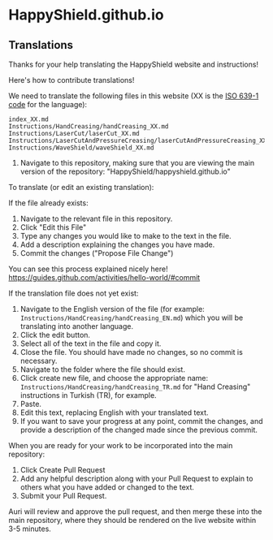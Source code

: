 # HappyShield.github.io 

## Translations

Thanks for your help translating the HappyShield website and instructions!

Here's how to contribute translations!

We need to translate the following files in this website (XX is the [ISO 639-1 code](https://en.wikipedia.org/wiki/List_of_ISO_639-1_codes) for the language): 

```
index_XX.md
Instructions/HandCreasing/handCreasing_XX.md
Instructions/LaserCut/laserCut_XX.md
Instructions/LaserCutAndPressureCreasing/laserCutAndPressureCreasing_XX.md
Instructions/WaveShield/waveShield_XX.md
```

1. Navigate to this repository, making sure that you are viewing the main version of the repository: "HappyShield/happyshield.github.io" 

To translate (or edit an existing translation):

If the file already exists:

1. Navigate to the relevant file in this repository.
2. Click "Edit this File"
3. Type any changes you would like to make to the text in the file. 
4. Add a description explaining the changes you have made.
5. Commit the changes ("Propose File Change")

You can see this process explained nicely here! https://guides.github.com/activities/hello-world/#commit

If the translation file does not yet exist:

1. Navigate to the English version of the file (for example: `Instructions/HandCreasing/handCreasing_EN.md`) which you will be translating into another language. 
2. Click the edit button.
3. Select all of the text in the file and copy it.
4. Close the file. You should have made no changes, so no commit is necessary. 
5. Navigate to the folder where the file should exist.
6. Click create new file, and choose the appropriate name: `Instructions/HandCreasing/handCreasing_TR.md` for "Hand Creasing" instructions in Turkish (TR), for example.
7. Paste.
8. Edit this text, replacing English with your translated text.
7. If you want to save your progress at any point, commit the changes, and provide a description of the changed made since the previous commit.  

When you are ready for your work to be incorporated into the main repository:

1. Click Create Pull Request
2. Add any helpful description along with your Pull Request to explain to others what you have added or changed to the text.
3. Submit your Pull Request. 

Auri will review and approve the pull request, and then merge these into the main repository, where they should be rendered on the live website within 3-5 minutes. 
